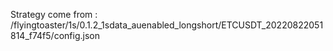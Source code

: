 Strategy come from : /flyingtoaster/1s/0.1.2_1sdata_auenabled_longshort/ETCUSDT_20220822051814_f74f5/config.json